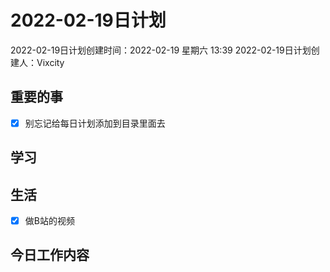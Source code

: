 # 2022-02-19日计划

2022-02-19日计划创建时间：2022-02-19 星期六  13:39
2022-02-19日计划创建人：Vixcity

## 重要的事
- [x] 别忘记给每日计划添加到目录里面去

## 学习

## 生活
- [x] 做B站的视频

## 今日工作内容
